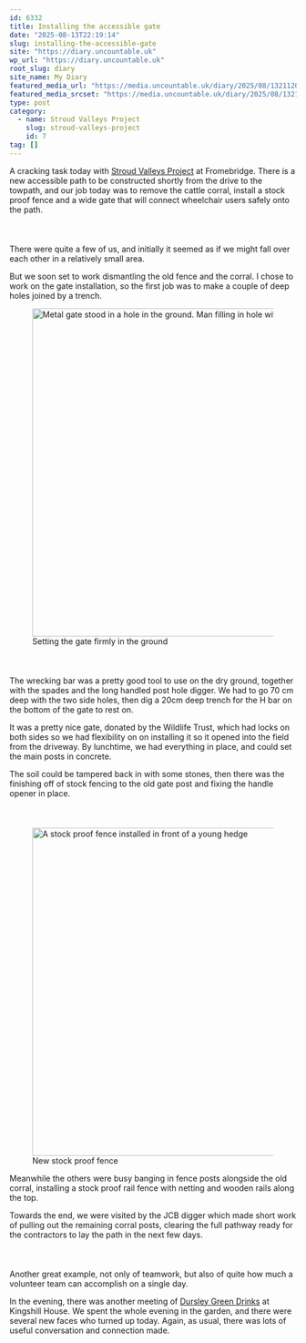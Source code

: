 ```yaml
---
id: 6332
title: Installing the accessible gate
date: "2025-08-13T22:19:14"
slug: installing-the-accessible-gate
site: "https://diary.uncountable.uk"
wp_url: "https://diary.uncountable.uk"
root_slug: diary
site_name: My Diary
featured_media_url: "https://media.uncountable.uk/diary/2025/08/13211205/IMG20250813142832.webp"
featured_media_srcset: "https://media.uncountable.uk/diary/2025/08/13211205/IMG20250813142832-300x169.webp 300w, https://media.uncountable.uk/diary/2025/08/13211205/IMG20250813142832-1024x576.webp 1024w, https://media.uncountable.uk/diary/2025/08/13211205/IMG20250813142832-150x150.webp 150w, https://media.uncountable.uk/diary/2025/08/13211205/IMG20250813142832-640x360.webp 640w, https://media.uncountable.uk/diary/2025/08/13211205/IMG20250813142832.webp 1959w"
type: post
category:
  - name: Stroud Valleys Project
    slug: stroud-valleys-project
    id: 7
tag: []
---
```



<p>A cracking task today with <a href="https://www.stroudvalleysproject.org/">Stroud Valleys Project</a> at Fromebridge.  There is a new accessible path to be constructed shortly from the drive to the towpath, and our job today was  to remove the cattle corral, install a stock proof fence and a wide gate that will connect wheelchair users safely onto the path.</p>


<style>.kb-row-layout-id6332_95a666-bd > .kt-row-column-wrap{align-content:start;}:where(.kb-row-layout-id6332_95a666-bd > .kt-row-column-wrap) > .wp-block-kadence-column{justify-content:start;}.kb-row-layout-id6332_95a666-bd > .kt-row-column-wrap{column-gap:var(--global-kb-gap-md, 2rem);row-gap:var(--global-kb-gap-md, 2rem);padding-top:var(--global-kb-spacing-sm, 1.5rem);padding-bottom:var(--global-kb-spacing-sm, 1.5rem);grid-template-columns:repeat(2, minmax(0, 1fr));}.kb-row-layout-id6332_95a666-bd > .kt-row-layout-overlay{opacity:0.30;}@media all and (max-width: 1024px){.kb-row-layout-id6332_95a666-bd > .kt-row-column-wrap{grid-template-columns:repeat(2, minmax(0, 1fr));}}@media all and (max-width: 767px){.kb-row-layout-id6332_95a666-bd > .kt-row-column-wrap{grid-template-columns:minmax(0, 1fr);}}</style><div class="kb-row-layout-wrap kb-row-layout-id6332_95a666-bd alignnone wp-block-kadence-rowlayout"><div class="kt-row-column-wrap kt-has-2-columns kt-row-layout-equal kt-tab-layout-inherit kt-mobile-layout-row kt-row-valign-top">
<style>.kadence-column6332_462e30-c5 > .kt-inside-inner-col,.kadence-column6332_462e30-c5 > .kt-inside-inner-col:before{border-top-left-radius:0px;border-top-right-radius:0px;border-bottom-right-radius:0px;border-bottom-left-radius:0px;}.kadence-column6332_462e30-c5 > .kt-inside-inner-col{column-gap:var(--global-kb-gap-sm, 1rem);}.kadence-column6332_462e30-c5 > .kt-inside-inner-col{flex-direction:column;}.kadence-column6332_462e30-c5 > .kt-inside-inner-col > .aligncenter{width:100%;}.kadence-column6332_462e30-c5 > .kt-inside-inner-col:before{opacity:0.3;}.kadence-column6332_462e30-c5{position:relative;}@media all and (max-width: 1024px){.kadence-column6332_462e30-c5 > .kt-inside-inner-col{flex-direction:column;justify-content:center;}}@media all and (max-width: 767px){.kadence-column6332_462e30-c5 > .kt-inside-inner-col{flex-direction:column;justify-content:center;}}</style>
<div class="wp-block-kadence-column kadence-column6332_462e30-c5"><div class="kt-inside-inner-col">
<p>There were quite a few of us, and initially it seemed as if we might fall over each other in a relatively small area.</p>



<p>But we soon set to work dismantling the old fence and the corral.  I chose to work on the gate installation, so the first job was to make a couple of deep holes joined by a trench.</p>
</div></div>


<style>.kadence-column6332_12c3ba-4f > .kt-inside-inner-col,.kadence-column6332_12c3ba-4f > .kt-inside-inner-col:before{border-top-left-radius:0px;border-top-right-radius:0px;border-bottom-right-radius:0px;border-bottom-left-radius:0px;}.kadence-column6332_12c3ba-4f > .kt-inside-inner-col{column-gap:var(--global-kb-gap-sm, 1rem);}.kadence-column6332_12c3ba-4f > .kt-inside-inner-col{flex-direction:column;}.kadence-column6332_12c3ba-4f > .kt-inside-inner-col > .aligncenter{width:100%;}.kadence-column6332_12c3ba-4f > .kt-inside-inner-col:before{opacity:0.3;}.kadence-column6332_12c3ba-4f{position:relative;}@media all and (max-width: 1024px){.kadence-column6332_12c3ba-4f > .kt-inside-inner-col{flex-direction:column;justify-content:center;}}@media all and (max-width: 767px){.kadence-column6332_12c3ba-4f > .kt-inside-inner-col{flex-direction:column;justify-content:center;}}</style>
<div class="wp-block-kadence-column kadence-column6332_12c3ba-4f"><div class="kt-inside-inner-col">
<figure class="wp-block-image size-large"><img loading="lazy" decoding="async" width="1024" height="576" src="https://media.uncountable.uk/diary/2025/08/13211216/IMG20250813120956-1024x576.webp" alt="Metal gate stood in a hole in the ground. Man filling in hole with a spade" class="wp-image-6317" srcset="https://media.uncountable.uk/diary/2025/08/13211216/IMG20250813120956-1024x576.webp 1024w, https://media.uncountable.uk/diary/2025/08/13211216/IMG20250813120956-300x169.webp 300w, https://media.uncountable.uk/diary/2025/08/13211216/IMG20250813120956-640x360.webp 640w, https://media.uncountable.uk/diary/2025/08/13211216/IMG20250813120956.webp 1959w" sizes="auto, (max-width: 1024px) 100vw, 1024px" /><figcaption class="wp-element-caption">Setting the gate firmly in the ground</figcaption></figure>
</div></div>

</div></div>


<p>The wrecking bar was a pretty good tool to use on the dry ground, together with the spades and the long handled post hole digger.  We had to go 70 cm deep with the two side holes, then dig a 20cm deep trench for the H bar on the bottom of the gate to rest on.</p>



<p>It was a pretty nice gate, donated by the Wildlife Trust, which had locks on both sides so we had flexibility on on installing it so it opened into the field from the driveway.  By lunchtime, we had everything in place, and could set the main posts in concrete.</p>



<p>The soil could be tampered back in with some stones, then there was the finishing off of stock fencing to the old gate post and fixing the handle opener in place.</p>


<style>.kb-row-layout-id6332_50fe37-23 > .kt-row-column-wrap{align-content:start;}:where(.kb-row-layout-id6332_50fe37-23 > .kt-row-column-wrap) > .wp-block-kadence-column{justify-content:start;}.kb-row-layout-id6332_50fe37-23 > .kt-row-column-wrap{column-gap:var(--global-kb-gap-md, 2rem);row-gap:var(--global-kb-gap-md, 2rem);padding-top:var(--global-kb-spacing-sm, 1.5rem);padding-bottom:var(--global-kb-spacing-sm, 1.5rem);grid-template-columns:repeat(2, minmax(0, 1fr));}.kb-row-layout-id6332_50fe37-23 > .kt-row-layout-overlay{opacity:0.30;}@media all and (max-width: 1024px){.kb-row-layout-id6332_50fe37-23 > .kt-row-column-wrap{grid-template-columns:repeat(2, minmax(0, 1fr));}}@media all and (max-width: 767px){.kb-row-layout-id6332_50fe37-23 > .kt-row-column-wrap{grid-template-columns:minmax(0, 1fr);}}</style><div class="kb-row-layout-wrap kb-row-layout-id6332_50fe37-23 alignnone wp-block-kadence-rowlayout"><div class="kt-row-column-wrap kt-has-2-columns kt-row-layout-equal kt-tab-layout-inherit kt-mobile-layout-row kt-row-valign-top">
<style>.kadence-column6332_4522d5-c3 > .kt-inside-inner-col,.kadence-column6332_4522d5-c3 > .kt-inside-inner-col:before{border-top-left-radius:0px;border-top-right-radius:0px;border-bottom-right-radius:0px;border-bottom-left-radius:0px;}.kadence-column6332_4522d5-c3 > .kt-inside-inner-col{column-gap:var(--global-kb-gap-sm, 1rem);}.kadence-column6332_4522d5-c3 > .kt-inside-inner-col{flex-direction:column;}.kadence-column6332_4522d5-c3 > .kt-inside-inner-col > .aligncenter{width:100%;}.kadence-column6332_4522d5-c3 > .kt-inside-inner-col:before{opacity:0.3;}.kadence-column6332_4522d5-c3{position:relative;}@media all and (max-width: 1024px){.kadence-column6332_4522d5-c3 > .kt-inside-inner-col{flex-direction:column;justify-content:center;}}@media all and (max-width: 767px){.kadence-column6332_4522d5-c3 > .kt-inside-inner-col{flex-direction:column;justify-content:center;}}</style>
<div class="wp-block-kadence-column kadence-column6332_4522d5-c3"><div class="kt-inside-inner-col">
<figure class="wp-block-image size-large"><img loading="lazy" decoding="async" width="1024" height="576" src="https://media.uncountable.uk/diary/2025/08/13211155/IMG20250813142013-1024x576.webp" alt="A stock proof fence installed in front of a young hedge" class="wp-image-6315" srcset="https://media.uncountable.uk/diary/2025/08/13211155/IMG20250813142013-1024x576.webp 1024w, https://media.uncountable.uk/diary/2025/08/13211155/IMG20250813142013-300x169.webp 300w, https://media.uncountable.uk/diary/2025/08/13211155/IMG20250813142013-640x360.webp 640w, https://media.uncountable.uk/diary/2025/08/13211155/IMG20250813142013.webp 1959w" sizes="auto, (max-width: 1024px) 100vw, 1024px" /><figcaption class="wp-element-caption">New stock proof fence</figcaption></figure>
</div></div>


<style>.kadence-column6332_b95898-ba > .kt-inside-inner-col,.kadence-column6332_b95898-ba > .kt-inside-inner-col:before{border-top-left-radius:0px;border-top-right-radius:0px;border-bottom-right-radius:0px;border-bottom-left-radius:0px;}.kadence-column6332_b95898-ba > .kt-inside-inner-col{column-gap:var(--global-kb-gap-sm, 1rem);}.kadence-column6332_b95898-ba > .kt-inside-inner-col{flex-direction:column;}.kadence-column6332_b95898-ba > .kt-inside-inner-col > .aligncenter{width:100%;}.kadence-column6332_b95898-ba > .kt-inside-inner-col:before{opacity:0.3;}.kadence-column6332_b95898-ba{position:relative;}@media all and (max-width: 1024px){.kadence-column6332_b95898-ba > .kt-inside-inner-col{flex-direction:column;justify-content:center;}}@media all and (max-width: 767px){.kadence-column6332_b95898-ba > .kt-inside-inner-col{flex-direction:column;justify-content:center;}}</style>
<div class="wp-block-kadence-column kadence-column6332_b95898-ba"><div class="kt-inside-inner-col">
<p>Meanwhile the others were busy banging in fence posts alongside the old corral, installing a stock proof rail fence with netting and wooden rails along the top.</p>



<p>Towards the end, we were visited by the JCB digger which made short work of pulling out the remaining corral posts, clearing the full pathway ready for the contractors to lay the path in the next few days.</p>
</div></div>

</div></div>


<p>Another great example, not only of teamwork, but also of quite how much a volunteer team can accomplish on a single day.</p>



<p>In the evening, there was another meeting of <a href="https://dursleygreen.org.uk/dursley-green-drinks/">Dursley Green Drinks</a> at Kingshill House.  We spent the whole evening in the garden, and there were several new faces who turned up today.  Again, as usual, there was lots of useful conversation and connection made.</p>
